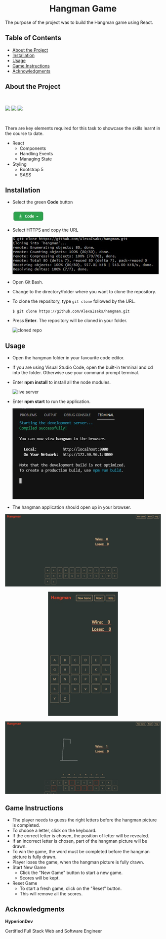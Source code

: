 <h1 align="center">Hangman Game</h1>
The purpose of the project was to build the Hangman game using React.


## Table of Contents

* [About the Project](#about-the-project)
* [Installation](#installation)
* [Usage](#usage)
* [Game Instructions](#game-instructions)
* [Acknowledgments](#acknowledgments)

## About the Project

<br>

![](https://img.shields.io/badge/React-brightgreen) ![](https://img.shields.io/badge/Bootstrap-green) ![](https://img.shields.io/badge/SASS-yellowgreen) 

<br>

There are key elements required for this task to showcase the skills learnt in the course to date. <br>

* React
    - Components
    - Handling Events
    - Managing State
* Styling
    - Bootstrap 5
    - SASS

## Installation

* Select the green **Code** button  

  ![code button](./readme-images/code-button.jpg)

* Select HTTPS and copy the URL 

  ![clone repo](./readme-images/clone.jpg) 

* Open Git Bash.
* Change to the directory/folder where you want to clone the repository.
* To clone the repository, type `git clone` followed by the URL. 

  `$ git clone https://github.com/AlexaIsaks/hangman.git`

* Press **Enter**. The repository will be cloned in your folder.

  ![cloned repo](./readme-images/cloned-repo.jpg) 

## Usage

* Open the hangman folder in your favourite code editor.

* If you are using Visual Studio Code, open the built-in terminal and cd into the folder. Otherwise use your command prompt terminal. 

* Enter **npm install** to install all the node modules.

  ![live server](./readme-images/jpg)

* Enter **npm start** to run the application.

  ![live server](./readme-images/npm-start.jpg)

* The hangman application should open up in your browser.


<p align="center"><img alt="index page" src="./readme-images/hangman-1.jpg" width="600"></p>
<p align="center"><img alt="index page" src="./readme-images/hangman-2.jpg" height="400"></p>
<p align="center"><img alt="index page" src="./readme-images/hangman-3.jpg" width="600"></p>

## Game Instructions

* The player needs to guess the right letters before the hangman picture is completed.
* To choose a letter, click on the keyboard.
* If the correct letter is chosen, the position of letter will be revealed.
* If an incorrect letter is chosen, part of the hangman picture will be drawn.
* To win the game, the word must be completed before the hangman picture is fully drawn.
* Player loses the game, when the hangman picture is fully drawn.
* Start New Game
  * Click the "New Game" button to start a new game.
  * Scores will be kept.
* Reset Game
  * To start a fresh game, click on the "Reset" button.
  * This will remove all the scores.

## Acknowledgments

**HyperionDev**

Certified Full Stack Web and Software Engineer 

